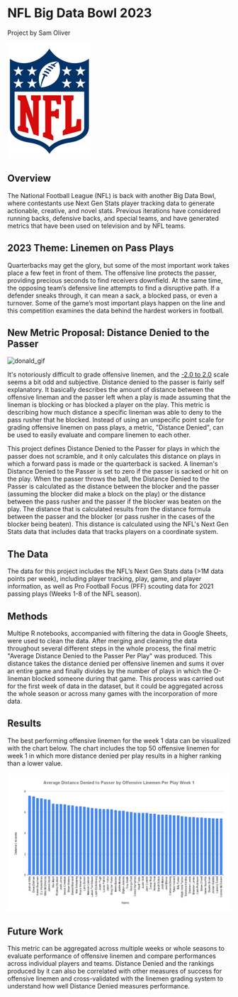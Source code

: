 # NFL Big Data Bowl 2023
Project by Sam Oliver

![logo](/nfl_logo.png)

## Overview
The National Football League (NFL) is back with another Big Data Bowl, where contestants use Next Gen Stats player tracking data to generate actionable, creative, and novel stats. Previous iterations have considered running backs, defensive backs, and special teams, and have generated metrics that have been used on television and by NFL teams.

## 2023 Theme: Linemen on Pass Plays
Quarterbacks may get the glory, but some of the most important work takes place a few feet in front of them. The offensive line protects the passer, providing precious seconds to find receivers downfield. At the same time, the opposing team’s defensive line attempts to find a disruptive path. If a defender sneaks through, it can mean a sack, a blocked pass, or even a turnover. Some of the game’s most important plays happen on the line and this competition examines the data behind the hardest workers in football.

## New Metric Proposal: Distance Denied to the Passer
![donald_gif](/Donald.gif)

It's notoriously difficult to grade offensive linemen, and the [-2.0 to 2.0](https://www.pff.com/news/pro-how-we-grade-offensive-and-defensive-linemen) scale seems a bit odd and subjective. Distance denied to the passer is fairly self explanatory. It basically describes the amount of distance between the offensive lineman and the passer left when a play is made assuming that the lineman is blocking or has blocked a player on the play. This metric is describing how much distance a specific lineman was able to deny to the pass rusher that he blocked. Instead of using an unspecific point scale for grading offensive linemen on pass plays, a metric, "Distance Denied", can be used to easily evaluate and compare linemen to each other.

This project defines Distance Denied to the Passer for plays in which the passer does not scramble, and it only calculates this distance on plays in which a forward pass is made or the quarterback is sacked. A lineman's Distance Denied to the Passer is set to zero if the passer is sacked or hit on the play. When the passer throws the ball, the Distance Denied to the Passer is calculated as the distance between the blocker and the passer (assuming the blocker did make a block on the play) or the distance between the pass rusher and the passer if the blocker was beaten on the play. The distance that is calculated results from the distance formula between the passer and the blocker (or pass rusher in the cases of the blocker being beaten). This distance is calculated using the NFL's Next Gen Stats data that includes data that tracks players on a coordinate system.

## The Data
The data for this project includes the NFL’s Next Gen Stats data (>1M data points per week), including player tracking, play, game, and player information, as well as Pro Football Focus (PFF) scouting data for 2021 passing plays (Weeks 1-8 of the NFL season). 

## Methods
Multipe R notebooks, accompanied with filtering the data in Google Sheets, were used to clean the data. After merging and cleaning the data throughout several different steps in the whole process, the final metric "Average Distance Denied to the Passer Per Play" was produced. This distance takes the distance denied per offensive linemen and sums it over an entire game and finally divides by the number of plays in which the O-lineman blocked someone during that game. This process was carried out for the first week of data in the dataset, but it could be aggregated across the whole season or across many games with the incorporation of more data.

## Results
The best performing offensive linemen for the week 1 data can be visualized with the chart below. The chart includes the top 50 offensive linemen for week 1 in which more distance denied per play results in a higher ranking than a lower value.

![week1Results](/AverageDistanceDeniedPasserOffensiveLinemenPerPlayWeek1.png)

## Future Work
This metric can be aggregated across multiple weeks or whole seasons to evaluate performance of offensive linemen and compare performances across individual players and teams. Distance Denied and the rankings produced by it can also be correlated with other measures of success for offensive linemen and cross-validated with the linemen grading system to understand how well Distance Denied measures performance.
